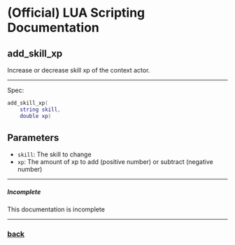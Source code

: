 
# (Official) LUA Scripting Documentation

## add_skill_xp

Increase or decrease skill xp of the context actor.

___

Spec:

```lua
add_skill_xp(
	string skill,
	double xp)
```

## Parameters

- `skill`: The skill to change
- `xp`: The amount of xp to add (positive number) or subtract (negative number)

___

##### Incomplete

This documentation is incomplete

___

### [back](../other)
